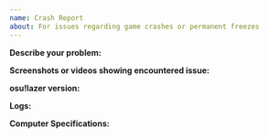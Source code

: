```yaml
---
name: Crash Report
about: For issues regarding game crashes or permanent freezes
---
```


<!-- After you fill in all information, delete all comments in the issue -->

**Describe your problem:** <!-- Provide any information you believe could be useful -->

**Screenshots or videos showing encountered issue:** 

**osu!lazer version:** <!-- Provide the version of your osu!lazer, you can find it at the bottom of the screen  -->

**Logs:** <!-- Attach your osu!lazer logs, you can find them under %appdata%\osu\logs in Windows, or under ~/.local/share/osu/ in Linux and macOS -->

**Computer Specifications:** <!-- Attach your computer specifications, you can find them by using Speccy -->